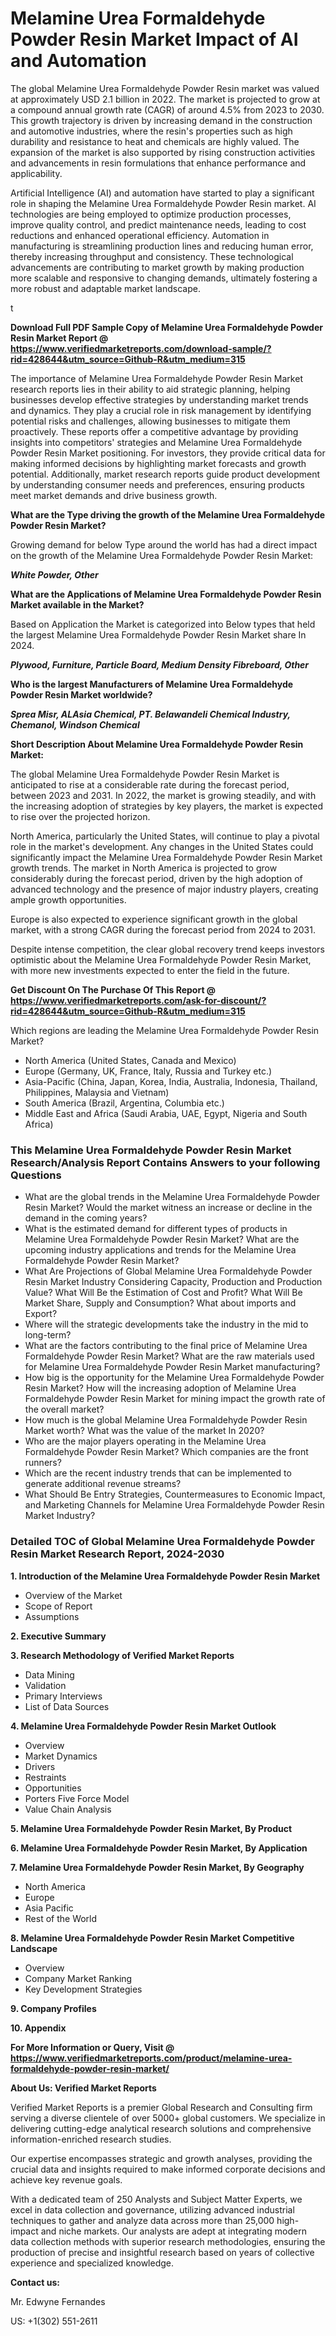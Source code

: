 <meta name="title" content="Global Melamine Urea Formaldehyde Powder Resin Market Impact of AI and Automation"><meta name="description" content="The global Melamine Urea Formaldehyde Powder Resin market was valued at approximately USD 2.1 billion in 2022. The market is projected to grow at a compound annual gro"><meta name="title" content="Melamine Urea Formaldehyde Powder Resin Market Size, Share, Scope, Trends, Growth, Opportunities, Analysis, Forecast"><h1>Melamine Urea Formaldehyde Powder Resin Market Impact of AI and Automation</h1><p>The global Melamine Urea Formaldehyde Powder Resin market was valued at approximately USD 2.1 billion in 2022. The market is projected to grow at a compound annual growth rate (CAGR) of around 4.5% from 2023 to 2030. This growth trajectory is driven by increasing demand in the construction and automotive industries, where the resin's properties such as high durability and resistance to heat and chemicals are highly valued. The expansion of the market is also supported by rising construction activities and advancements in resin formulations that enhance performance and applicability.</p><p>Artificial Intelligence (AI) and automation have started to play a significant role in shaping the Melamine Urea Formaldehyde Powder Resin market. AI technologies are being employed to optimize production processes, improve quality control, and predict maintenance needs, leading to cost reductions and enhanced operational efficiency. Automation in manufacturing is streamlining production lines and reducing human error, thereby increasing throughput and consistency. These technological advancements are contributing to market growth by making production more scalable and responsive to changing demands, ultimately fostering a more robust and adaptable market landscape.</p>t</p><p id="" class=""><strong>Download Full PDF Sample Copy of Melamine Urea Formaldehyde Powder Resin Market Report @ <a href="https://www.verifiedmarketreports.com/download-sample/?rid=428644&utm_source=Github-R&utm_medium=315" target="_blank">https://www.verifiedmarketreports.com/download-sample/?rid=428644&utm_source=Github-R&utm_medium=315</a></strong></p><p>The importance of&nbsp;Melamine Urea Formaldehyde Powder Resin Market research reports lies in their ability to aid strategic planning, helping businesses develop effective strategies by understanding market trends and dynamics. They play a crucial role in risk management by identifying potential risks and challenges, allowing businesses to mitigate them proactively. These reports offer a competitive advantage by providing insights into competitors' strategies and Melamine Urea Formaldehyde Powder Resin Market positioning. For investors, they provide critical data for making informed decisions by highlighting market forecasts and growth potential. Additionally, market research reports guide product development by understanding consumer needs and preferences, ensuring products meet market demands and drive business growth.</p><p><strong>What are the&nbsp;Type driving the growth of the Melamine Urea Formaldehyde Powder Resin Market?</strong></p><p id="" class="">Growing demand for below Type around the world has had a direct impact on the growth of the Melamine Urea Formaldehyde Powder Resin Market:</p><em><strong>White Powder, Other</strong></em></p><strong>What are the&nbsp;Applications&nbsp;of Melamine Urea Formaldehyde Powder Resin Market available in the Market?</strong></p><p id="" class="">Based on Application the Market is categorized into Below types that held the largest Melamine Urea Formaldehyde Powder Resin Market share In 2024.</p><em><strong>Plywood, Furniture, Particle Board, Medium Density Fibreboard, Other</strong></em></p><strong>Who is the largest Manufacturers of Melamine Urea Formaldehyde Powder Resin Market worldwide?</strong></p><p><em><strong>Sprea Misr, ALAsia Chemical, PT. Belawandeli Chemical Industry, Chemanol, Windson Chemical</strong></em></p><p id="" class=""><strong>Short Description About Melamine Urea Formaldehyde Powder Resin Market:</strong></p><p>The global Melamine Urea Formaldehyde Powder Resin Market is anticipated to rise at a considerable rate during the forecast period, between 2023 and 2031. In 2022, the market is growing steadily, and with the increasing adoption of strategies by key players, the market is expected to rise over the projected horizon.</p><p>North America, particularly the United States, will continue to play a pivotal role in the market's development. Any changes in the United States could significantly impact the Melamine Urea Formaldehyde Powder Resin Market growth trends. The market in North America is projected to grow considerably during the forecast period, driven by the high adoption of advanced technology and the presence of major industry players, creating ample growth opportunities.</p><p>Europe is also expected to experience significant growth in the global market, with a strong CAGR during the forecast period from 2024 to 2031.</p><p>Despite intense competition, the clear global recovery trend keeps investors optimistic about the Melamine Urea Formaldehyde Powder Resin Market, with more new investments expected to enter the field in the future.</p><p id="" class=""><strong>Get Discount On The Purchase Of This Report @ <a href="https://www.verifiedmarketreports.com/ask-for-discount/?rid=428644&utm_source=Github-R&utm_medium=315" target="_blank">https://www.verifiedmarketreports.com/ask-for-discount/?rid=428644&utm_source=Github-R&utm_medium=315</a></strong></p>Which regions are leading the Melamine Urea Formaldehyde Powder Resin Market?</p><ul><li>North America (United States, Canada and Mexico)</li><li>Europe (Germany, UK, France, Italy, Russia and Turkey etc.)</li><li>Asia-Pacific (China, Japan, Korea, India, Australia, Indonesia, Thailand, Philippines, Malaysia and Vietnam)</li><li>South America (Brazil, Argentina, Columbia etc.)</li><li>Middle East and Africa (Saudi Arabia, UAE, Egypt, Nigeria and South Africa)</li></ul><h3 id="" class="">This Melamine Urea Formaldehyde Powder Resin Market Research/Analysis Report Contains Answers to your following Questions</h3><ul><li>What are the global trends in the Melamine Urea Formaldehyde Powder Resin Market? Would the market witness an increase or decline in the demand in the coming years?</li><li>What is the estimated demand for different types of products in Melamine Urea Formaldehyde Powder Resin Market? What are the upcoming industry applications and trends for the Melamine Urea Formaldehyde Powder Resin Market?</li><li>What Are Projections of Global Melamine Urea Formaldehyde Powder Resin Market Industry Considering Capacity, Production and Production Value? What Will Be the Estimation of Cost and Profit? What Will Be Market Share, Supply and Consumption? What about imports and Export?</li><li>Where will the strategic developments take the industry in the mid to long-term?</li><li>What are the factors contributing to the final price of Melamine Urea Formaldehyde Powder Resin Market? What are the raw materials used for Melamine Urea Formaldehyde Powder Resin Market manufacturing?</li><li>How big is the opportunity for the Melamine Urea Formaldehyde Powder Resin Market? How will the increasing adoption of Melamine Urea Formaldehyde Powder Resin Market for mining impact the growth rate of the overall market?</li><li>How much is the global Melamine Urea Formaldehyde Powder Resin Market worth? What was the value of the market In 2020?</li><li>Who are the major players operating in the Melamine Urea Formaldehyde Powder Resin Market? Which companies are the front runners?</li><li>Which are the recent industry trends that can be implemented to generate additional revenue streams?</li><li>What Should Be Entry Strategies, Countermeasures to Economic Impact, and Marketing Channels for Melamine Urea Formaldehyde Powder Resin Market Industry?</li></ul><h3 id="" class="">Detailed TOC of Global Melamine Urea Formaldehyde Powder Resin Market Research Report, 2024-2030</h3><p id="" class=""><strong>1. Introduction of the Melamine Urea Formaldehyde Powder Resin Market</strong></p><ul><li>Overview of the Market</li><li>Scope of Report</li><li>Assumptions</li></ul><p id="" class=""><strong>2. Executive Summary</strong></p><p id="" class=""><strong>3. Research Methodology of Verified Market Reports</strong></p><ul><li>Data Mining</li><li>Validation</li><li>Primary Interviews</li><li>List of Data Sources</li></ul><p id="" class=""><strong>4. Melamine Urea Formaldehyde Powder Resin Market Outlook</strong></p><ul><li>Overview</li><li>Market Dynamics</li><li>Drivers</li><li>Restraints</li><li>Opportunities</li><li>Porters Five Force Model</li><li>Value Chain Analysis</li></ul><p id="" class=""><strong>5. Melamine Urea Formaldehyde Powder Resin Market, By Product</strong></p><p id="" class=""><strong>6. Melamine Urea Formaldehyde Powder Resin Market, By Application</strong></p><p id="" class=""><strong>7. Melamine Urea Formaldehyde Powder Resin Market, By Geography</strong></p><ul><li>North America</li><li>Europe</li><li>Asia Pacific</li><li>Rest of the World</li></ul><p id="" class=""><strong>8. Melamine Urea Formaldehyde Powder Resin Market Competitive Landscape</strong></p><ul><li>Overview</li><li>Company Market Ranking</li><li>Key Development Strategies</li></ul><p id="" class=""><strong>9. Company Profiles</strong></p><p id="" class=""><strong>10. Appendix</strong></p><p id="" class=""><strong>For More Information or Query, Visit @ <a href="https://www.verifiedmarketreports.com/product/melamine-urea-formaldehyde-powder-resin-market/" target="_blank">https://www.verifiedmarketreports.com/product/melamine-urea-formaldehyde-powder-resin-market/</a></strong></p><p id="" class=""><strong>About Us: Verified Market Reports</strong></p><p id="" class="">Verified Market Reports is a premier Global Research and Consulting firm serving a diverse clientele of over 5000+ global customers. We specialize in delivering cutting-edge analytical research solutions and comprehensive information-enriched research studies.</p><p id="" class="">Our expertise encompasses strategic and growth analyses, providing the crucial data and insights required to make informed corporate decisions and achieve key revenue goals.</p><p id="" class="">With a dedicated team of 250 Analysts and Subject Matter Experts, we excel in data collection and governance, utilizing advanced industrial techniques to gather and analyze data across more than 25,000 high-impact and niche markets. Our analysts are adept at integrating modern data collection methods with superior research methodologies, ensuring the production of precise and insightful research based on years of collective experience and specialized knowledge.</p><p id="" class=""><strong>Contact us:</strong></p><p id="" class="">Mr. Edwyne Fernandes</p><p id="" class="">US: +1(302) 551-2611</p>
